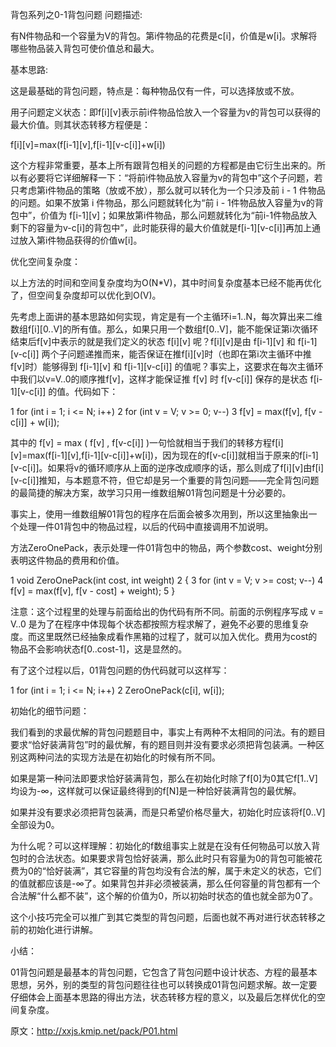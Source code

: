 背包系列之0-1背包问题
问题描述:

有N件物品和一个容量为V的背包。第i件物品的花费是c[i]，价值是w[i]。求解将哪些物品装入背包可使价值总和最大。

基本思路:

这是最基础的背包问题，特点是：每种物品仅有一件，可以选择放或不放。

用子问题定义状态：即f[i][v]表示前i件物品恰放入一个容量为v的背包可以获得的最大价值。则其状态转移方程便是：


f[i][v]=max(f[i-1][v],f[i-1][v-c[i]]+w[i])

这个方程非常重要，基本上所有跟背包相关的问题的方程都是由它衍生出来的。所以有必要将它详细解释一下：“将前i件物品放入容量为v的背包中”这个子问题，若只考虑第i件物品的策略（放或不放），那么就可以转化为一个只涉及前 i - 1 件物品的问题。如果不放第 i 件物品，那么问题就转化为“前 i - 1件物品放入容量为v的背包中”，价值为 f[i-1][v]；如果放第i件物品，那么问题就转化为“前i-1件物品放入剩下的容量为v-c[i]的背包中”，此时能获得的最大价值就是f[i-1][v-c[i]]再加上通过放入第i件物品获得的价值w[i]。

优化空间复杂度：

以上方法的时间和空间复杂度均为O(N*V)，其中时间复杂度基本已经不能再优化了，但空间复杂度却可以优化到O(V)。

先考虑上面讲的基本思路如何实现，肯定是有一个主循环i=1..N，每次算出来二维数组f[i][0..V]的所有值。那么，如果只用一个数组f[0..V]，能不能保证第i次循环结束后f[v]中表示的就是我们定义的状态 f[i][v] 呢？f[i][v]是由 f[i-1][v] 和 f[i-1][v-c[i]] 两个子问题递推而来，能否保证在推f[i][v]时（也即在第i次主循环中推f[v]时）能够得到 f[i-1][v] 和 f[i-1][v-c[i]] 的值呢？事实上，这要求在每次主循环中我们以v=V..0的顺序推f[v]，这样才能保证推 f[v] 时 f[v-c[i]] 保存的是状态 f[i-1][v-c[i]] 的值。代码如下：

1 for (int i = 1; i <= N; i++)
2     for (int v = V; v >= 0; v--)
3         f[v] = max(f[v], f[v - c[i]] + w[i]);

其中的 f[v] = max ( f[v] , f[v-c[i]] )一句恰就相当于我们的转移方程f[i][v]=max(f[i-1][v],f[i-1][v-c[i]]+w[i])，因为现在的f[v-c[i]]就相当于原来的f[i-1][v-c[i]]。如果将v的循环顺序从上面的逆序改成顺序的话，那么则成了f[i][v]由f[i][v-c[i]]推知，与本题意不符，但它却是另一个重要的背包问题——完全背包问题的最简捷的解决方案，故学习只用一维数组解01背包问题是十分必要的。

事实上，使用一维数组解01背包的程序在后面会被多次用到，所以这里抽象出一个处理一件01背包中的物品过程，以后的代码中直接调用不加说明。

方法ZeroOnePack，表示处理一件01背包中的物品，两个参数cost、weight分别表明这件物品的费用和价值。


1 void ZeroOnePack(int cost, int weight)
2 {
3     for (int v = V; v >= cost; v--)
4         f[v] = max(f[v], f[v - cost] + weight);
5 }

注意：这个过程里的处理与前面给出的伪代码有所不同。前面的示例程序写成  v = V..0  是为了在程序中体现每个状态都按照方程求解了，避免不必要的思维复杂度。而这里既然已经抽象成看作黑箱的过程了，就可以加入优化。费用为cost的物品不会影响状态f[0..cost-1]，这是显然的。

有了这个过程以后，01背包问题的伪代码就可以这样写：

1 for (int i = 1; i <= N; i++)
2     ZeroOnePack(c[i], w[i]);

初始化的细节问题：

我们看到的求最优解的背包问题题目中，事实上有两种不太相同的问法。有的题目要求“恰好装满背包”时的最优解，有的题目则并没有要求必须把背包装满。一种区别这两种问法的实现方法是在初始化的时候有所不同。

如果是第一种问法即要求恰好装满背包，那么在初始化时除了f[0]为0其它f[1..V]均设为-∞，这样就可以保证最终得到的f[N]是一种恰好装满背包的最优解。

如果并没有要求必须把背包装满，而是只希望价格尽量大，初始化时应该将f[0..V]全部设为0。

为什么呢？可以这样理解：初始化的f数组事实上就是在没有任何物品可以放入背包时的合法状态。如果要求背包恰好装满，那么此时只有容量为0的背包可能被花费为0的“恰好装满”，其它容量的背包均没有合法的解，属于未定义的状态，它们的值就都应该是-∞了。如果背包并非必须被装满，那么任何容量的背包都有一个合法解“什么都不装”，这个解的价值为0，所以初始时状态的值也就全部为0了。

这个小技巧完全可以推广到其它类型的背包问题，后面也就不再对进行状态转移之前的初始化进行讲解。

小结：

01背包问题是最基本的背包问题，它包含了背包问题中设计状态、方程的最基本思想，另外，别的类型的背包问题往往也可以转换成01背包问题求解。故一定要仔细体会上面基本思路的得出方法，状态转移方程的意义，以及最后怎样优化的空间复杂度。

 原文：http://xxjs.kmip.net/pack/P01.html

